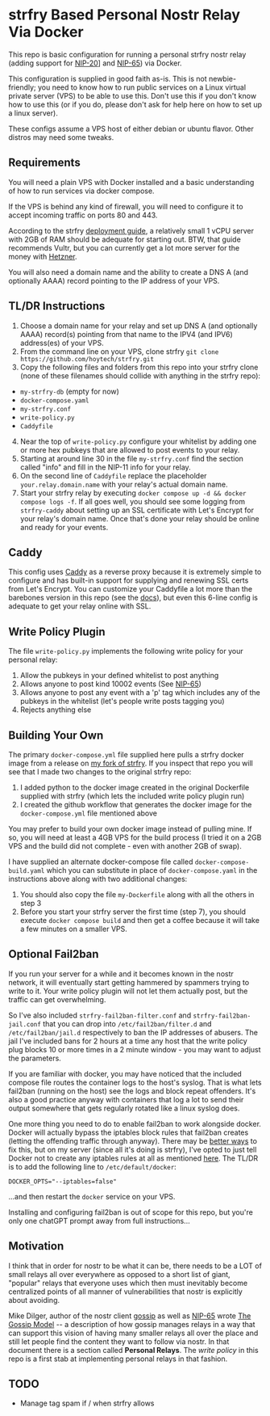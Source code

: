 # strfry Based Personal Nostr Relay Via Docker
This repo is basic configuration for running a personal strfry nostr relay (adding support for [NIP-20](https://github.com/nostr-protocol/nips/blob/master/20.md)] and [NIP-65](https://github.com/nostr-protocol/nips/blob/master/65.md)) via Docker.

This configuration is supplied in good faith as-is. This is not newbie-friendly; you need to know how to run public services on a Linux virtual private server (VPS) to be able to use this. Don't use this if you don't know how to use this (or if you do, please don't ask for help here on how to set up a linux server).

These configs assume a VPS host of either debian or ubuntu flavor. Other distros may need some tweaks.

## Requirements
You will need a plain VPS with Docker installed and a basic understanding of how to run services via docker compose.

If the VPS is behind any kind of firewall, you will need to configure it to accept incoming traffic on ports 80 and 443.

According to the strfry [deployment guide](https://github.com/hoytech/strfry/blob/master/docs/DEPLOYMENT.md), a relatively small 1 vCPU server with 2GB of RAM should be adequate for starting out. BTW, that guide recommends Vultr, but you can currently get a lot more server for the money with [Hetzner](https://www.hetzner.com/).

You will also need a domain name and the ability to create a DNS A (and optionally AAAA) record pointing to the IP address of your VPS.

## TL/DR Instructions
1. Choose a domain name for your relay and set up DNS A (and optionally AAAA) record(s) pointing from that name to the IPV4 (and IPV6) address(es) of your VPS.
2. From the command line on your VPS, clone strfry
`git clone https://github.com/hoytech/strfry.git`
3. Copy the following files and folders from this repo into your strfry clone (none of these filenames should collide with anything in the strfry repo):
* `my-strfry-db` (empty for now)
* `docker-compose.yaml`
* `my-strfry.conf`
* `write-policy.py`
* `Caddyfile`
4. Near the top of `write-policy.py` configure your whitelist by adding one or more hex pubkeys that are allowed to post events to your relay.
5. Starting at around line 30 in the file `my-strfry.conf` find the section called "info" and fill in the NIP-11 info for your relay. 
6. On the second line of `Caddyfile` replace the placeholder `your.relay.domain.name` with your relay's actual domain name.
7. Start your strfry relay by executing `docker compose up -d && docker compose logs -f`. If all goes well, you should see some logging from `strfry-caddy` about setting up an SSL certificate with Let's Encrypt for your relay's domain name. Once that's done your relay should be online and ready for your events.

## Caddy
This config uses [Caddy](https://caddyserver.com/) as a reverse proxy because it is extremely simple to configure and has built-in support for supplying and renewing SSL certs from Let's Encrypt. You can customize your Caddyfile a lot more than the barebones version in this repo (see the [docs](https://caddyserver.com/docs/)), but even this 6-line config is adequate to get your relay online with SSL.

## Write Policy Plugin
The file `write-policy.py` implements the following write policy for your personal relay:
1. Allow the pubkeys in your defined whitelist to post anything
2. Allows anyone to post kind 10002 events (See [NIP-65](https://github.com/nostr-protocol/nips/blob/master/65.md))
3. Allows anyone to post any event with a 'p' tag which includes any of the pubkeys in the whitelist (let's people write posts tagging you)
4. Rejects anything else



## Building Your Own

The primary `docker-compose.yml` file supplied here pulls a strfry docker image from a release on [my fork of strfry](https://github.com/pjv/strfry). If you inspect that repo you will see that I made two changes to the original strfry repo:

1. I added python to the docker image created in the original Dockerfile supplied with strfry (which lets the included write policy plugin run)
2. I created the github workflow that generates the docker image for the `docker-compose.yml` file mentioned above

You may prefer to build your own docker image instead of pulling mine. If so, you will need at least a 4GB VPS for the build process (I tried it on a 2GB VPS and the build did not complete - even with another 2GB of swap).

I have supplied an alternate docker-compose file called `docker-compose-build.yaml` which you can substitute in place of `docker-compose.yaml` in the instructions above along with two additional changes: 

1. You should also copy the file `my-Dockerfile` along with all the others in step 3
2. Before you start your strfry server the first time (step 7), you should execute `docker compose build` and then get a coffee because it will take a few minutes on a smaller VPS.

## Optional Fail2ban

If you run your server for a while and it becomes known in the nostr network, it will eventually start getting hammered by spammers trying to write to it. Your write policy plugin will not let them actually post, but the traffic can get overwhelming. 

So I've also included `strfry-fail2ban-filter.conf` and `strfry-fail2ban-jail.conf` that you can drop into `/etc/fail2ban/filter.d` and `/etc/fail2ban/jail.d` respectively to ban the IP addresses of abusers. The jail I've included bans for 2 hours at a time any host that the write policy plug blocks 10 or more times in a 2 minute window - you may want to adjust the parameters.

If you are familiar with docker, you may have noticed that the included compose file routes the container logs to the host's syslog. That is what lets fail2ban (running on the host) see the logs and block repeat offenders. It's also a good practice anyway with containers that log a lot to send their output somewhere that gets regularly rotated like a linux syslog does.

One more thing you need to do to enable fail2ban to work alongside docker. Docker will actually bypass the iptables block rules that fail2ban creates (letting the offending traffic through anyway). There may be [better ways](https://serverfault.com/questions/1043964/fail2ban-iptables-entries-to-reject-https-not-stopping-requests-to-docker-contai) to fix this, but on my server (since all it's doing is strfry), I've opted to just tell Docker not to create any iptables rules at all as mentioned [here](https://www.techrepublic.com/article/how-to-fix-the-docker-and-ufw-security-flaw/). The TL/DR is to add the following line to `/etc/default/docker`:

`DOCKER_OPTS="--iptables=false"`

...and then restart the `docker` service on your VPS.

Installing and configuring fail2ban is out of scope for this repo, but you're only one chatGPT prompt away from full instructions...

## Motivation
I think that in order for nostr to be what it can be, there needs to be a LOT of small relays all over everywhere as opposed to a short list of giant, "popular" relays that everyone uses which then must inevitably become centralized points of all manner of vulnerabilities that nostr is explicitly about avoiding.

Mike Dilger, author of the nostr client [gossip](https://github.com/mikedilger/gossip) as well as [NIP-65](https://github.com/nostr-protocol/nips/blob/master/65.md) wrote [The Gossip Model](https://mikedilger.com/gossip-model/) -- a description of how gossip manages relays in a way that can support this vision of having many smaller relays all over the place and still let people find the content they want to follow via nostr. In that document there is a section called **Personal Relays**. The _write policy_ in this repo is a first stab at implementing personal relays in that fashion.

## TODO
* Manage tag spam if / when strfry allows